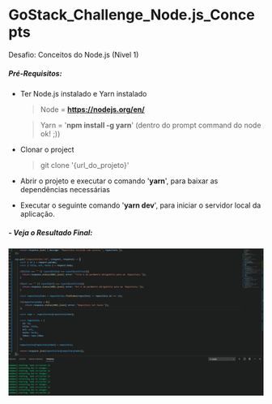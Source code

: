 # GoStack_Challenge_Node.js_Concepts
Desafio: Conceitos do Node.js (Nivel 1)

##### Pré-Requisitos:
* Ter Node.js instalado e Yarn instalado
  > Node = **https://nodejs.org/en/**
  
  > Yarn = '**npm install -g yarn**' (dentro do prompt command do node ok! ;))
* Clonar o project
  > git clone '{url_do_projeto}'
* Abrir o projeto e executar o comando '**yarn**', para baixar as dependências necessárias
* Executar o seguinte comando '**yarn dev**', para iniciar o servidor local da aplicação. 


##### - Veja o Resultado Final:
![FinalProject](https://github.com/ferjesusjs8/GoStack_Challenge_Node.js_Concepts/blob/master/src/images/nodejs_basics.gif)
